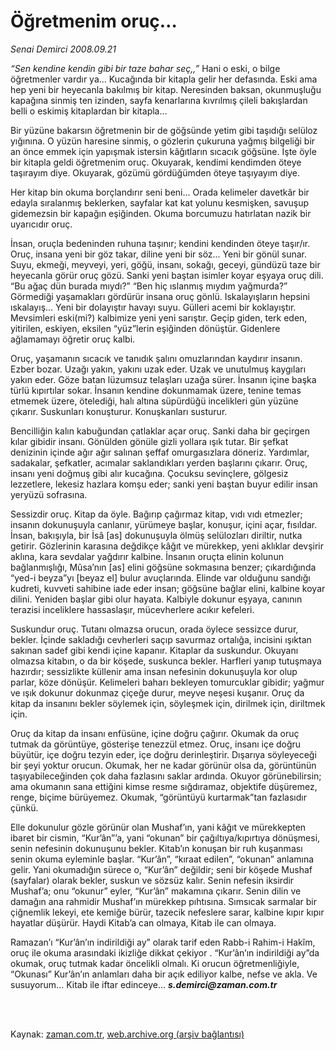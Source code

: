 # Öğretmenim oruç…

*Senai Demirci 2008.09.21*

<td class="columnist-detail">
<p><i>“Sen kendine kendin gibi bir taze bahar seç,,”</i>
Hani o eski, o bilge öğretmenler vardır ya… Kucağında bir kitapla gelir her defasında. Eski ama hep yeni bir heyecanla bakılmış bir kitap. Neresinden baksan, okunmuşluğu kapağına sinmiş ten izinden, sayfa kenarlarına kıvrılmış çileli bakışlardan belli o eskimiş kitaplardan bir kitapla…</p>
<p>
<div id="haberMetinDiv">
<p>Bir yüzüne bakarsın öğretmenin bir de göğsünde yetim gibi taşıdığı selüloz yığınına. O yüzün haresine sinmiş, o gözlerin çukuruna yağmış bilgeliği bir an önce emmek için yapışmak istersin kâğıtların sıcacık göğsüne. İşte öyle bir kitapla geldi öğretmenim oruç. Okuyarak, kendimi kendimden öteye taşırayım diye. Okuyarak, gözümü gördüğümden öteye taşıyayım diye. 
<p>Her kitap bin okuma borçlandırır seni beni... Orada kelimeler davetkâr bir edayla sıralanmış beklerken, sayfalar kat kat yolunu kesmişken, savuşup gidemezsin bir kapağın eşiğinden. Okuma borcumuzu hatırlatan nazik bir uyarıcıdır oruç. 
<p>İnsan, oruçla bedeninden ruhuna taşınır; kendini kendinden öteye taşır/ır. Oruç, insana yeni bir göz takar, diline yeni bir söz... Yeni bir gönül sunar. Suyu, ekmeği, meyveyi, yeri, göğü, insanı, sokağı, geceyi, gündüzü taze bir heyecanla görür oruç gözü. Sanki yeni baştan isimler koyar eşyaya oruç dili.  “Bu ağaç dün burada mıydı?” “Ben hiç ıslanmış mıydım yağmurda?”  Görmediği yaşamakları gördürür insana oruç gönlü. Iskalayışların hepsini ıskalayış… Yeni bir dolayıştır havayı suyu. Gülleri acemi bir koklayıştır. Mevsimleri eski(mi?) kalbimize yeni yeni sarıştır. Geçip giden, terk eden, yitirilen, eskiyen, eksilen “yüz”lerin eşiğinden dönüştür. Gidenlere ağlamamayı öğretir oruç kalbi. 
<p>Oruç, yaşamanın sıcacık ve tanıdık şalını omuzlarından kaydırır insanın. Ezber bozar. Uzağı yakın, yakını uzak eder. Uzak ve unutulmuş kaygıları yakın eder. Göze batan lüzumsuz telaşları uzağa sürer. İnsanın içine başka türlü kıpırtılar sokar. İnsanın kendine dokunmamak üzere, tenine temas etmemek üzere, ötelediği, halı altına süpürdüğü incelikleri gün yüzüne çıkarır. Suskunları konuşturur. Konuşkanları susturur. 
<p>Bencilliğin kalın kabuğundan çatlaklar açar oruç. Sanki daha bir geçirgen kılar gibidir insanı. Gönülden gönüle gizli yollara ışık tutar. Bir şefkat denizinin içinde ağır ağır salınan şeffaf omurgasızlara döneriz. Yardımlar, sadakalar, şefkatler, acımalar saklandıkları yerden başlarını çıkarır. Oruç, insanı yeni doğmuş gibi alır kucağına. Çocuksu sevinçlere, gölgesiz lezzetlere, lekesiz hazlara komşu eder; sanki yeni baştan buyur edilir insan yeryüzü sofrasına.
<p>Sessizdir oruç. Kitap da öyle. Bağırıp çağırmaz kitap, vıdı vıdı etmezler; insanın dokunuşuyla canlanır, yürümeye başlar, konuşur, içini açar, fısıldar. İnsan, bakışıyla, bir İsâ [as] dokunuşuyla ölmüş selülozları diriltir, nutka getirir. Gözlerinin karasına değdikçe kâğıt ve mürekkep, yeni aklıklar devşirir aklına, kara sevdalar yağdırır kalbine. İnsanın oruçta elinin kolunun bağlanmışlığı, Mûsa’nın [as] elini göğsüne sokmasına benzer; çıkardığında “yed-i beyza”yı [beyaz el] bulur avuçlarında. Elinde var olduğunu sandığı kudreti, kuvveti sahibine iade eder insan; göğsüne bağlar elini, kalbine koyar dilini. Yeniden başlar gibi olur hayata. Kalbiyle dokunur eşyaya, canının terazisi inceliklere hassaslaşır, mücevherlere acıkır kefeleri. 
<p>Suskundur oruç. Tutanı olmazsa orucun, orada öylece sessizce durur, bekler. İçinde sakladığı cevherleri saçıp savurmaz ortalığa, incisini ışıktan sakınan sadef gibi kendi içine kapanır. Kitaplar da suskundur. Okuyanı olmazsa kitabın, o da bir köşede, suskunca bekler. Harfleri yanıp tutuşmaya hazırdır; sessizlikte küllenir ama insan nefesinin dokunuşuyla kor olup parlar, köze dönüşür. Kelimeleri baharı bekleyen tomurcuklar gibidir; yağmur ve ışık dokunur dokunmaz çiçeğe durur, meyve neşesi kuşanır. Oruç da kitap da insanını bekler söylemek için, söyleşmek için, dirilmek için, diriltmek için. 
<p>Oruç da kitap da insanı enfüsüne, içine doğru çağırır. Okumak da oruç tutmak da görüntüye, gösterişe tenezzül etmez. Oruç, insanı içe doğru büyütür, içe doğru tezyin eder, içe doğru derinleştirir. Dışarıya söyleyeceği bir şeyi yoktur orucun. Okumak, her ne kadar görünür olsa da, görüntünün taşıyabileceğinden çok daha fazlasını saklar ardında. Okuyor görünebilirsin; ama okumanın sana ettiğini kimse resme sığdıramaz, objektife düşüremez, renge, biçime bürüyemez. Okumak, “görüntüyü kurtarmak”tan fazlasıdır çünkü. 
<p>Elle dokunulur gözle görünür olan Mushaf’ın, yani kâğıt ve mürekkepten ibaret bir cismin, “Kur’ân”’a, yani “okunan” bir çağıltıya/kıpırtıya dönüşmesi, senin nefesinin dokunuşunu bekler. Kitab’ın konuşan bir ruh kuşanması senin okuma eyleminle başlar. “Kur’ân”, “kıraat edilen”, “okunan” anlamına gelir. Yani okumadığın sürece o, “Kur’ân” değildir; seni bir köşede Mushaf (sayfalar) olarak bekler, suskun ve sözsüz kalır. Senin nefesin iksirdir Mushaf’a; onu “okunur” eyler, “Kur’ân” makamına çıkarır. Senin dilin ve damağın ana rahmidir Mushaf’ın mürekkep pıhtısına. Sımsıcak sarmalar bir çiğnemlik lekeyi, ete kemiğe bürür, tazecik nefeslere sarar, kalbine kıpır kıpır hayatlar düşürür. Haydi Kitab’a can olmaya, Kitab ile can olmaya. 
<p>Ramazan’ı “Kur’ân’ın indirildiği ay” olarak tarif eden Rabb-i Rahim-i Hakîm, oruç ile okuma arasındaki ikizliğe dikkat çekiyor . “Kur’ân’ın indirildiği ay”da okumak, oruç tutmak kadar öncelikli olmalı. Ki orucun öğretmenliğiyle,  “Okunası” Kur’ân’ın anlamları daha bir açık ediliyor kalbe, nefse ve akla.  Ve susuyorum…  Kitab ile iftar edinceye… <i><b>s.demirci@zaman.com.tr</b></i></p></p></p></p></p></p></p></p></p></p></div>
</p>


<p><br>
		 </br></p></td>

Kaynak: [zaman.com.tr](http://zaman.com.tr/yazar.do?yazino=780168), [web.archive.org (arşiv bağlantısı)](http://web.archive.org/web/20110909084225/http://www.zaman.com.tr:80/yazar.do?yazino=780168)
